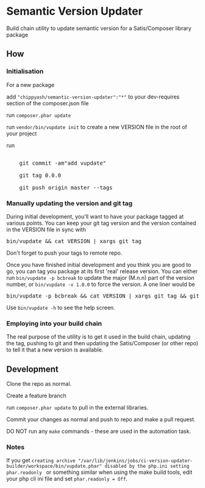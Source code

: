 # Semantic Version Updater

Build chain utility to update semantic version for a Satis/Composer library package
 
## How

### Initialisation

For a new package

add `"chippyash/semantic-version-updater":"*"` to your dev-requires section of the composer.json file

run `composer.phar update`

run `vendor/bin/vupdate init` to create a new VERSION file in the root of your project

run

<pre>

    git commit -am"add vupdate"
    
    git tag 0.0.0
    
    git push origin master --tags
</pre>

### Manually updating the version and git tag

During initial development, you'll want to have your package tagged at various points.  You can keep your git tag version 
and the version contained in the VERSION file in sync with

<pre>
bin/vupdate && cat VERSION | xargs git tag
</pre>

Don't forget to push your tags to remote repo.

Once you have finished initial development and you think you are good to go, you can tag you package at its first 'real'
release version.  You can either run `bin/vupdate -p bcbreak` to update the major (M.n.n) part of the version number, or
`bin/vupdate -v 1.0.0` to force the version.  A one liner would be

<pre>
bin/vupdate -p bcbreak && cat VERSION | xargs git tag && git commit -am"First release" && git push origin master --tags
</pre>

Use `bin/vupdate -h` to see the help screen.

### Employing into your build chain

The real purpose of the utility is to get it used in the build chain, updating the tag, pushing to git and then
 updating the Satis/Composer (or other repo) to tell it that a new version is available.

## Development

Clone the repo as normal.

Create a feature branch

run `composer.phar update` to pull in the external libraries.

Commit your changes as normal and push to repo and make a pull request.
 
DO NOT run any `make` commands - these are used in the automation task. 

### Notes

If you get `creating archive "/var/lib/jenkins/jobs/ci-version-updater-builder/workspace/bin/vupdate.phar" disabled by the php.ini setting phar.readonly `
or something similar when using the make build tools, edit your php cli ini file and set `phar.readonly = Off`.
